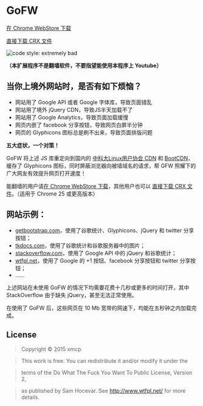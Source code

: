 # GoFW

[在 Chrome WebStore 下载](https://chrome.google.com/webstore/detail/%E5%8A%A0%E9%80%9F%E5%99%A8/hgifnmdnlmhphhpfhpaoljpakcndhnhj)

[直接下载 CRX 文件](http://s.xmcp.ml/gofw/latest.crx)

![code style: extremely bad](https://img.shields.io/badge/_code_style_-_extremely_bad_-red.svg)

**（本扩展程序不是翻墙软件，不要指望能使用本程序上 Youtube）**

## 当你上境外网站时，是否有如下烦恼？

- 网站用了 Google API 或者 Google 字体库，导致页面错乱
- 网站用了境外 jQuery CDN，导致JS半天加载不了
- 网站用了 Google Analytics，导致页面加载缓慢
- 网页内嵌了 facebook 分享按钮，导致网页白屏半分钟
- 网页的 Glyphicons 图标总是刷不出来，导致页面排版问题

**五大症状，一个对策！**

GoFW 将上述 JS 库重定向到国内的 [中科大Linux用户协会 CDN](http://lug.ustc.edu.cn/) 和 [BootCDN](http://www.bootcdn.cn/)，缓存了 Glyphicons 图标，同时屏蔽浏览器向被墙域名的请求，帮 GFW 照耀下的广大网友有效提升网页打开速度！

能翻墙的用户请[在 Chrome WebStore 下载](https://chrome.google.com/webstore/detail/%E5%8A%A0%E9%80%9F%E5%99%A8/hgifnmdnlmhphhpfhpaoljpakcndhnhj)，其他用户也可以
[直接下载 CRX 文件](http://s.xmcp.ml/gofw/latest.crx)。（适用于 Chrome 25 或更高版本）

## 网站示例：
- [getbootstrap.com](http://getbootstrap.com/css/)，使用了谷歌统计、Glyphicons、jQuery 和 twitter 分享按钮；
- [tkdocs.com](http://www.tkdocs.com/tutorial/index.html)，使用了谷歌统计和谷歌服务器中的图片；
- [stackoverflow.com](https://stackoverflow.com/)，使用了 Google API 中的 jQuery 和谷歌统计；
- [wtfpl.net](http://www.wtfpl.net/)，使用了 Google 的 +1 按钮、facebook 分享按钮和 twitter 分享按钮；
- ……

上述网站在未使用 GoFW 的情况下均需要花费十几秒或更多的时间打开，其中 StackOverflow 由于缺失 jQuery，甚至无法正常使用。

在使用了 GoFW 后，这些网页在 10 Mb 宽带的网速下，均能在五秒钟之内加载完成。

## License

> Copyright © 2015 xmcp

> This work is free. You can redistribute it and/or modify it under the

> terms of the Do What The Fuck You Want To Public License, Version 2,

> as published by Sam Hocevar. See http://www.wtfpl.net/ for more details.
